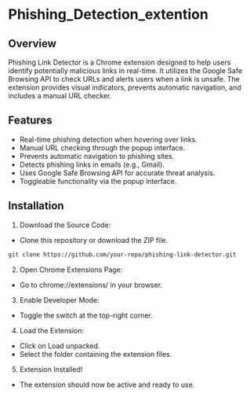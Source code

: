 # Phishing_Detection_extention

## Overview
Phishing Link Detector is a Chrome extension designed to help users identify potentially malicious links in real-time. It utilizes the Google Safe Browsing API to check URLs and alerts users when a link is unsafe. The extension provides visual indicators, prevents automatic navigation, and includes a manual URL checker.

## Features
-  Real-time phishing detection when hovering over links.
-  Manual URL checking through the popup interface.
-  Prevents automatic navigation to phishing sites.
-  Detects phishing links in emails (e.g., Gmail).
-  Uses Google Safe Browsing API for accurate threat analysis.
-  Toggleable functionality via the popup interface.

## Installation
1. Download the Source Code:
- Clone this repository or download the ZIP file.
 ```bash
git clone https://github.com/your-repo/phishing-link-detector.git
```

2. Open Chrome Extensions Page:
- Go to chrome://extensions/ in your browser.

3. Enable Developer Mode:
- Toggle the switch at the top-right corner.

4. Load the Extension:
- Click on Load unpacked.
- Select the folder containing the extension files.

5. Extension Installed!
- The extension should now be active and ready to use.
